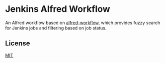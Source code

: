 Jenkins Alfred Workflow
=======================

An Alfred workflow based on [alfred-workflow](https://github.com/deanishe/alfred-workflow), which provides fuzzy search for Jenkins jobs and filtering based on job status.

License
-------

[MIT](LICENSE)
